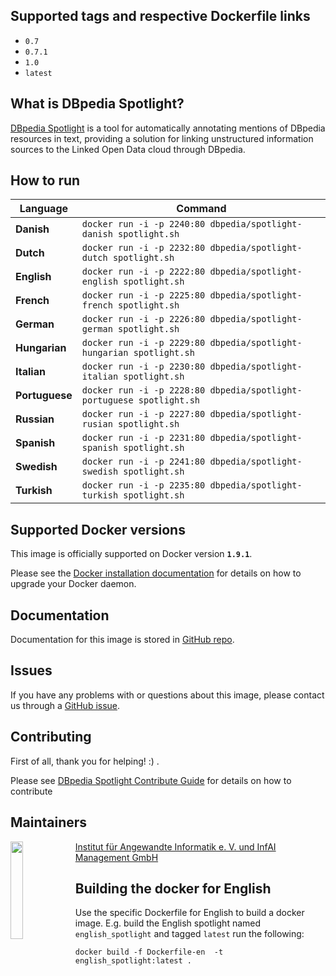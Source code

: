 ## Supported tags and respective Dockerfile links

* `0.7`
* `0.7.1`
* `1.0`
* `latest`


## What is DBpedia Spotlight?

[DBpedia Spotlight](http://wikipedia.org/wiki/DBpedia#DBpedia_Spotlight) is a tool for automatically annotating mentions of DBpedia resources in text, providing a solution for linking unstructured information sources to the Linked Open Data cloud through DBpedia.

## How to run

| **Language** | **Command** |
| --- | --- |
| **Danish** | ```docker run -i -p 2240:80 dbpedia/spotlight-danish spotlight.sh``` |
| **Dutch** | ```docker run -i -p 2232:80 dbpedia/spotlight-dutch spotlight.sh``` |
| **English** | ```docker run -i -p 2222:80 dbpedia/spotlight-english spotlight.sh``` |
| **French** | ```docker run -i -p 2225:80 dbpedia/spotlight-french spotlight.sh``` |
| **German** | ```docker run -i -p 2226:80 dbpedia/spotlight-german spotlight.sh``` |
| **Hungarian** | ```docker run -i -p 2229:80 dbpedia/spotlight-hungarian spotlight.sh``` |
| **Italian** | ```docker run -i -p 2230:80 dbpedia/spotlight-italian spotlight.sh``` |
| **Portuguese** | ```docker run -i -p 2228:80 dbpedia/spotlight-portuguese spotlight.sh``` |
| **Russian** | ```docker run -i -p 2227:80 dbpedia/spotlight-rusian spotlight.sh``` |
| **Spanish** | ```docker run -i -p 2231:80 dbpedia/spotlight-spanish spotlight.sh``` |
| **Swedish** | ```docker run -i -p 2241:80 dbpedia/spotlight-swedish spotlight.sh``` |
| **Turkish** | ```docker run -i -p 2235:80 dbpedia/spotlight-turkish spotlight.sh``` |

## Supported Docker versions
This image is officially supported on Docker version **`1.9.1`**.

Please see the [Docker installation documentation](https://docs.docker.com/installation/) for details on how to upgrade your Docker daemon.

## Documentation

Documentation for this image is stored in [GitHub repo](http://github.com/dbpedia-spotlight/dbpedia-spotlight/wiki).

## Issues
If you have any problems with or questions about this image, please contact us through a [GitHub issue](http://github.com/dbpedia-spotlight/dbpedia-spotlight/issues).

## Contributing

First of all, thank you for helping! :) .

Please see [DBpedia Spotlight Contribute Guide](https://github.com/dbpedia-spotlight/dbpedia-spotlight/wiki/Contributing) for details on how to contribute

## Maintainers

<a href="http://infai.org"><img src="https://infai.org/wp-content/uploads/2017/08/InfAI-Logo.png" align="left" height="20%" width="20%" >Institut für Angewandte Informatik e. V. und InfAI Management GmbH</a>

## Building the docker for English
Use the specific Dockerfile for English to build a docker image. 
E.g. build the English spotlight named `english_spotlight` and tagged `latest` run the following:
```
docker build -f Dockerfile-en  -t english_spotlight:latest . 
```
